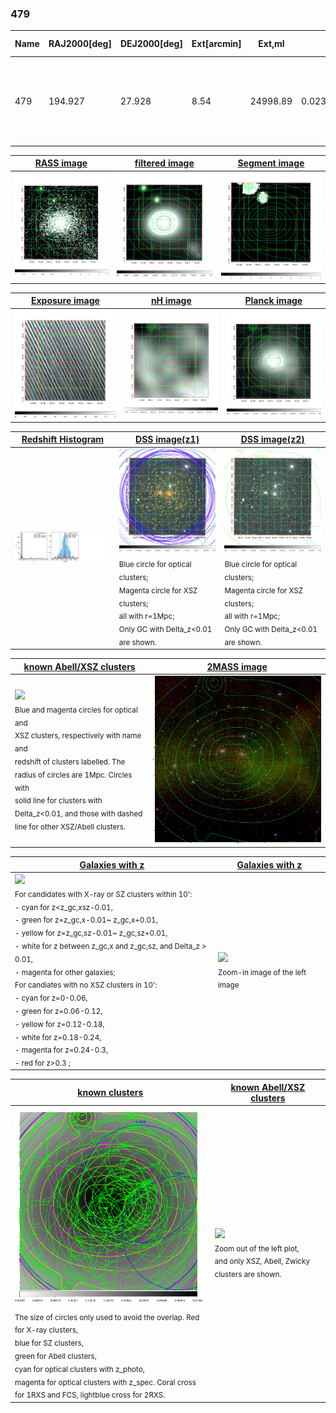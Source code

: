 <div STYLE="page-break-after: always;"></div>

### 479

|Name|RAJ2000[deg]|DEJ2000[deg] |Ext[arcmin]| Ext,ml | z | z_src| C|GC(XSZ,Delta_z<0.01)| GC(OPT,Delta_z<0.01)|GC| R_sig[arcmin] | R500[arcmin] | R500[Mpc]| CRsig[c/s] | CR500[c/s] |L500[1E44 erg/s]|F500[1E-12 erg/s/cm^2]| M500[1E14 Msun]|Tx[keV]|Cnt_sig|Beta|Rc[arcmin]|Comment|Alias|
|---|---|---|---|---|---|------|---|--------|---------|----------|---|---|---|---|---|---|---|---|---|---|---|---|---|---|
|479| 194.927| 27.928| 8.54| 24998.89| 0.0235(0.005)| z1, z_xsz| B| L03, MCXC, PSZ2, Tar, XB| A, N, Zw| A, C, F20, L03, MCXC, N, PSZ2, Tar, W, XB| 52.975| 42.129| 1.199| 14.301(0.188)| 13.834(0.182)| 3.546(0.020)| 282.278(1.630)| 5.01(0.01)| 5.83(0.01)| 7728.6| 0.751(-0.009+0.009)| 11.449(-0.212+0.216)| -| k567|

|[RASS image](../image/479/479_img.pdf)|[filtered image](../image/479/479_fil.pdf)|[Segment image](../image/479/479_seg.pdf)|
|-------------------|--------------------|-------------------|
| <img src="../image/479/479_img.png" width="300">  | <img src="../image/479/479_fil.png" width="300">   | <img src="../image/479/479_seg.png" width="300">  |

|[Exposure image](../image/479/479_mex.pdf)| [nH image](../image/479/479_nh.pdf)| [Planck image](../image/479/479_p.pdf)|
|-------------------|--------------------|-------------------|
|<img src="../image/479/479_mex.png" width="300">   | <img src="../image/479/479_nh.png" width="300">    | <img src="../image/479/479_p.png" width="300"> |

|[Redshift Histogram](../image/479/479_zg.pdf) | [DSS image(z1)](../image/479/479_dss_z1.pdf)      |  [DSS image(z2)](../image/479/479_dss_z2.pdf)    |
|-------------------|--------------------|-------------------|
|<img src="../image/479/479_zg.png" width="300"> |<img src="../image/479/479_dss_z1.png" width="300"> <sub><br>Blue circle for optical clusters; <br>Magenta circle for XSZ clusters; <br>all with r=1Mpc; <br>Only GC with Delta_z<0.01 are shown. </sub>| <img src="../image/479/479_dss_z2.png" width="300"><sub><br>Blue circle for optical clusters; <br>Magenta circle for XSZ clusters; <br>all with r=1Mpc; <br>Only GC with Delta_z<0.01 are shown. </sub> |

|[known Abell/XSZ clusters](../image/479/479_m.pdf) | [2MASS image](../image/479/479_2mass.pdf)      |
|-------------------|-------------------|
|<img src=../image/479/479_m.png width="300"> <br><sub>Blue and magenta circles for optical and <br>XSZ clusters, respectively with name and <br>redshift of clusters labelled. The <br>radius of circles are 1Mpc. Circles with <br>solid line for clusters with <br>Delta_z<0.01, and those with dashed <br>line for other XSZ/Abell clusters.        </sub>|<img src="../image/479/479_2mass.png" width="300">  |

|[Galaxies with z](../image/479/479_opt_ned.pdf) |[Galaxies with z](../image/479/479_opt_ned_zoom.pdf) |
|-------------------|-------------------|
| <img src=../image/479/479_opt_ned.png width="300"> <br><sub> For candidates with X-ray or SZ clusters within 10': <br> - cyan for z<z_gc,xsz-0.01, <br> - green for z=z_gc,x-0.01~ z_gc,x+0.01, <br> - yellow for z=z_gc,sz-0.01~ z_gc,sz+0.01, <br> - white for z between z_gc,x and z_gc,sz, and Delta_z > 0.01, <br> - magenta for other galaxies; <br>For candiates with no XSZ clusters in 10': <br> - cyan for z=0-0.06, <br> - green for z=0.06-0.12, <br> - yellow for z=0.12-0.18, <br> - white for z=0.18-0.24, <br> - magenta for z=0.24-0.3, <br> - red for z>0.3 ;  </sub>|<img src=../image/479/479_opt_ned_zoom.png width="300">  <br><sub> Zoom-in image of the left image</sub>|

|[known clusters](../image/479/479_gc.pdf) |[known Abell/XSZ clusters](../image/479/479_gc_large.pdf) |
|-------------------|-------------------|
| <img src=../image/479/479_gc.png width="300"> <br><sub> The size of circles only used to avoid the overlap. Red for X-ray clusters, <br> blue for SZ clusters, <br> green for Abell clusters, <br> cyan for optical clusters with z_photo, <br> magenta for optical clusters with z_spec. Coral cross for 1RXS and FCS, lightblue cross for 2RXS. </sub>|<img src=../image/479/479_gc_large.png width="300"> <br><sub> Zoom out of the left plot, <br> and only XSZ, Abell, Zwicky clusters are shown. </sub> |



